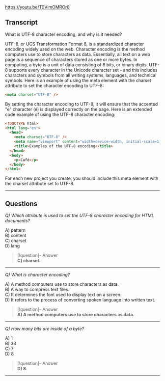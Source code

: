 https://youtu.be/T0VimOMROr8

## Transcript
What is UTF-8 character encoding, and why is it needed?

UTF-8, or UCS Transformation Format 8, is a standardized character encoding widely used on the web. Character encoding is the method computers use to store characters as data. Essentially, all text on a web page is a sequence of characters stored as one or more bytes. In computing, a byte is a unit of data consisting of 8 bits, or binary digits. UTF-8 supports every character in the Unicode character set - and this includes characters and symbols from all writing systems, languages, and technical symbols. Here is an example of using the meta element with the charset attribute to set the character encoding to UTF-8:

```html
<meta charset="UTF-8" />
```

By setting the character encoding to UTF-8, it will ensure that the accented "e" character (é) is displayed correctly on the page. Here is an extended code example of using the UTF-8 character encoding:

```html
<!DOCTYPE html>
<html lang="en">
  <head>
    <meta charset="UTF-8" />
    <meta name="viewport" content="width=device-width, initial-scale=1.0" />
    <title>Examples of the UTF-8 encoding</title>
  </head>
  <body>
    <p>Café</p>
  </body>
</html>
```

For each new project you create, you should include this meta element with the charset attribute set to UTF-8.

---

## Questions
*Q) Which attribute is used to set the UTF-8 character encoding for HTML documents?*

A) pattern  
B) content  
C) charset  
D) lang  

> [!question]- Answer  
> **C) charset.**  

---

*Q) What is character encoding?*

A) A method computers use to store characters as data.  
B) A way to compress text files.  
C) It determines the font used to display text on a screen.  
D) It refers to the process of converting spoken language into written text.  

> [!question]- Answer  
> **A) A method computers use to store characters as data.**  

---

*Q) How many bits are inside of a byte?*

A) 1  
B) 33  
C) 7  
D) 8  

> [!question]- Answer  
> **D) 8.**  

---
